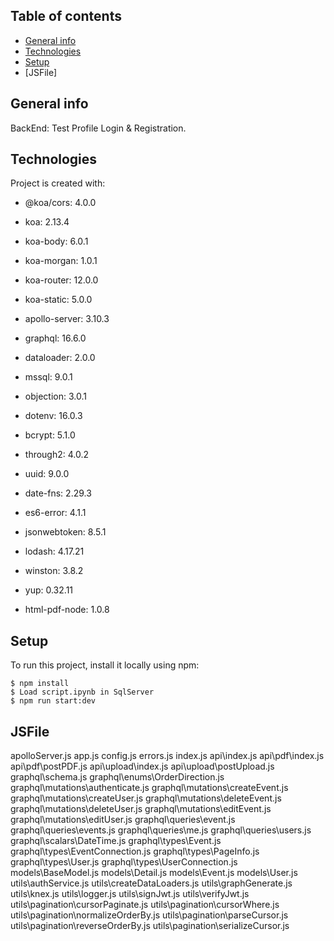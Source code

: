 ## Table of contents

- [General info](#general-info)
- [Technologies](#technologies)
- [Setup](#setup)
- [JSFile]

## General info

BackEnd: Test Profile Login & Registration.

## Technologies

Project is created with:

- @koa/cors: 4.0.0
- koa: 2.13.4
- koa-body: 6.0.1
- koa-morgan: 1.0.1
- koa-router: 12.0.0
- koa-static: 5.0.0

- apollo-server: 3.10.3
- graphql: 16.6.0
- dataloader: 2.0.0

- mssql: 9.0.1
- objection: 3.0.1

- dotenv: 16.0.3
- bcrypt: 5.1.0
- through2: 4.0.2
- uuid: 9.0.0
- date-fns: 2.29.3
- es6-error: 4.1.1
- jsonwebtoken: 8.5.1
- lodash: 4.17.21
- winston: 3.8.2
- yup: 0.32.11

- html-pdf-node: 1.0.8

## Setup

To run this project, install it locally using npm:

```
$ npm install
$ Load script.ipynb in SqlServer
$ npm run start:dev
```

## JSFile

apolloServer.js
app.js
config.js
errors.js
index.js
api\index.js
api\pdf\index.js
api\pdf\postPDF.js
api\upload\index.js
api\upload\postUpload.js
graphql\schema.js
graphql\enums\OrderDirection.js
graphql\mutations\authenticate.js
graphql\mutations\createEvent.js
graphql\mutations\createUser.js
graphql\mutations\deleteEvent.js
graphql\mutations\deleteUser.js
graphql\mutations\editEvent.js
graphql\mutations\editUser.js
graphql\queries\event.js
graphql\queries\events.js
graphql\queries\me.js
graphql\queries\users.js
graphql\scalars\DateTime.js
graphql\types\Event.js
graphql\types\EventConnection.js
graphql\types\PageInfo.js
graphql\types\User.js
graphql\types\UserConnection.js
models\BaseModel.js
models\Detail.js
models\Event.js
models\User.js
utils\authService.js
utils\createDataLoaders.js
utils\graphGenerate.js
utils\knex.js
utils\logger.js
utils\signJwt.js
utils\verifyJwt.js
utils\pagination\cursorPaginate.js
utils\pagination\cursorWhere.js
utils\pagination\normalizeOrderBy.js
utils\pagination\parseCursor.js
utils\pagination\reverseOrderBy.js
utils\pagination\serializeCursor.js
